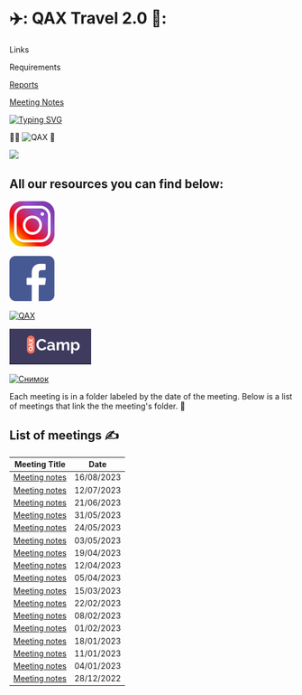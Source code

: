 # ✈️: QAX Travel 2.0 🚅:

Links

Requirements

[Reports](https://github.com/scholokov/long-travel-2/tree/8d7bda4dc0da87f88e6d5efe00ef83fc1d22ec67/Report)

[Meeting Notes](https://github.com/scholokov/long-travel-2/tree/730920448781b29f7b98ba43ee3013c37d16580c/Meeting%20notes)

[![Typing SVG](https://readme-typing-svg.herokuapp.com/?color=%2336BCF7\&lines=QAX+Travel+Job\_offer)](https://git.io/typing-svg)

👨‍🎓 ![QAX](https://user-images.githubusercontent.com/72439798/183895287-16881555-2ad2-4f11-85ee-51354901f216.PNG) 👩‍

![](https://media.giphy.com/media/3oKIPDf1E4qKYRJ6oM/giphy-downsized-large.gif)

## All our resources you can find below:

[![QAX](https://github.com/scholokov/qax-portal-2/blob/main/drive/instagram-png-instagram-png-logo-1455-1024x1024.png)](https://www.instagram.com/qax\_camp/?igshid=YmMyMTA2M2Y%3D)

[![QAX](https://github.com/scholokov/qax-portal-2/blob/main/drive/facebook-icon-logo-C61047A9E7-seeklogo.com.png)](https://www.facebook.com/qax.camp)

[![QAX](https://github.com/scholokov/qax-portal-2/blob/main/drive/2560px-Logo\_of\_YouTube\_\(2015-2017\).svg.png)](https://www.youtube.com/channel/UCXXCVCk7gw0aa8T0a6cx7Ow)

[![QAX](https://github.com/scholokov/qax-portal-2/blob/main/drive/%D0%A1%D0%BD%D0%B8%D0%BC%D0%BE%D0%BA.PNG)](https://portal.qax-camp.com.ua)

[![Снимок](https://user-images.githubusercontent.com/72439798/211194187-64aad7ab-2fa0-4ecd-831a-a3ff88b43155.PNG)](https://test.long-travel.live/)

Each meeting is in a folder labeled by the date of the meeting. Below is a list of meetings that link the the meeting's folder. :book:

## List of meetings ✍️

| Meeting Title                                                  | Date       |
| -------------------------------------------------------------- | ---------- |
| [Meeting notes](Meeting%20notes/Meeting%20notes%2016.08.23.md) | 16/08/2023 |
| [Meeting notes](broken-reference/)                             | 12/07/2023 |
| [Meeting notes](broken-reference/)                             | 21/06/2023 |
| [Meeting notes](broken-reference/)                             | 31/05/2023 |
| [Meeting notes](broken-reference/)                             | 24/05/2023 |
| [Meeting notes](broken-reference/)                             | 03/05/2023 |
| [Meeting notes](broken-reference/)                             | 19/04/2023 |
| [Meeting notes](broken-reference/)                             | 12/04/2023 |
| [Meeting notes](broken-reference/)                             | 05/04/2023 |
| [Meeting notes](broken-reference/)                             | 15/03/2023 |
| [Meeting notes](broken-reference/)                             | 22/02/2023 |
| [Meeting notes](broken-reference/)                             | 08/02/2023 |
| [Meeting notes](Meeting%20notes/01.02.23\_Meeting%20notes.md)  | 01/02/2023 |
| [Meeting notes](broken-reference/)                             | 18/01/2023 |
| [Meeting notes](broken-reference/)                             | 11/01/2023 |
| [Meeting notes](broken-reference/)                             | 04/01/2023 |
| [Meeting notes](broken-reference/)                             | 28/12/2022 |
